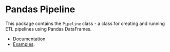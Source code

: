 # Pandas Pipeline
This package contains the `Pipeline` class - a class for creating and running ETL pipelines using Pandas DataFrames.
* [Documentation](https://github.com/rob-dalton/pandas-pipeline/wiki/Documentation)
* [Examples](https://github.com/rob-dalton/pandas-pipeline/wiki/Examples).
